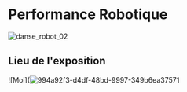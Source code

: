 # Performance Robotique 
![danse_robot_02](https://user-images.githubusercontent.com/112189526/219699575-3909ee88-a438-45cc-97b2-f56d06ddfb86.png)

## Lieu de l'exposition
![Moi](![994a92f3-d4df-48bd-9997-349b6ea37571](https://user-images.githubusercontent.com/112189526/219700579-3bbd26b7-95ae-46a3-b842-4cfc9ccf7dbb.jpg)

